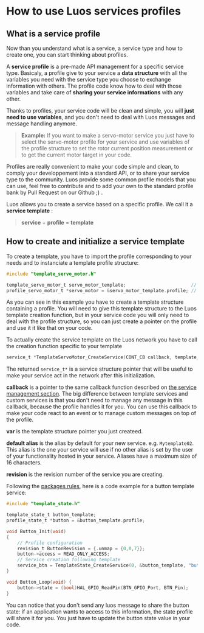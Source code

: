 # How to use Luos services profiles

## What is a service profile

Now than you understand what is a service, a service type and how to create one, you can start thinking about profiles.

A **service profile** is a pre-made API management for a specific service type.
Basicaly, a profile give to your service a **data structure** with all the variables you need with the service type you choose to exchange information with others. The profile code know how to deal with those variables and take care of **sharing your service informations** with any other.

Thanks to profiles, your service code will be clean and simple, you will **just need to use variables**, and you don't need to deal with Luos messages and message handling anymore.

> **Example:** If you want to make a servo-motor service you just have to select the servo-motor profile for your service and use variables of the profile structure to set the rotor current position measurement or to get the current motor target in your code.

Profiles are really convenient to make your code simple and clean, to comply your developpement into a standard API, or to share your service type to the community.
Luos provide some common profile models that you can use, feel free to contribute and to add your own to the standard profile bank by Pull Request on our Github ;) .

Luos allows you to create a service based on a specific profile. We call it a **service template** : 

> **service** + **profile** = **template**

## How to create and initialize a service template

To create a template, you have to import the profile corresponding to your needs and to instanciate a template profile structure:
```c
#include "template_servo_motor.h"

template_servo_motor_t servo_motor_template;                        // Create the template
profile_servo_motor_t *servo_motor = &servo_motor_template.profile; // Get a pointer to the actual profile
```
As you can see in this example you have to create a template structure containing a profile. You will need to give this template structure to the Luos template creation function, but in your service code you will only need to deal with the profile structure, so you can just create a pointer on the profile and use it it like that on your code.

To actually create the service template on the Luos network you have to call the creation function specific to your template
```c
service_t *TemplateServoMotor_CreateService(CONT_CB callback, template_servo_motor_t *var, const char *default_alias, revision_t revision);
```

The returned `service_t*` is a service structure pointer that will be useful to make your service act in the network after this initialization.

 **callback** is a pointer to the same callback function described on [the service management section](./service_api.html#how-to-create-and-initialize-a-service).
 The big difference between template services and custom services is that you don't need to manage any message in this callback, because the profile handles it for you.
 You can use this callback to make your code react to an event or to manage custom messages on top of the profile.


 **var** is the template structure pointer you just createed.

 **default alias** is the alias by default for your new service. e.g. `Mytemplate02`. This alias is the one your service will use if no other alias is set by the user of your functionality hosted in your service. Aliases have a maximum size of 16 characters.

**revision** is the revision number of the service you are creating.

Following the [packages rules](../package/package.html#basic-services-functions), here is a code example for a button template service:

```c
#include "template_state.h"

template_state_t button_template;
profile_state_t *button = &button_template.profile;

void Button_Init(void)
{
    // Profile configuration
    revision_t ButtonRevision = {.unmap = {0,0,7}};
    button->access = READ_ONLY_ACCESS;
    // Service creation following template
    service_btn = TemplateState_CreateService(0, &button_template, "button", ButtonRevision);
}

void Button_Loop(void) {
    button->state = (bool)HAL_GPIO_ReadPin(BTN_GPIO_Port, BTN_Pin);
}
```

You can notice that you don't send any luos message to share the button state: if an application wants to access to this information, the state profile will share it for you. You just have to update the button state value in your code.